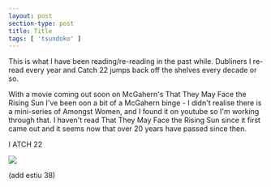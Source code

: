 ```yaml
---
layout: post
section-type: post
title: Title
tags: [ 'tsundoko' ]
---
```


This is what I have been reading/re-reading in the past while. Dubliners I re-read every year and Catch 22 jumps back off the shelves every decade or so.

With a movie coming out soon on McGahern's That They May Face the Rising Sun I've been oon a bit of a McGahern binge - I didn't realise there is a mini-series of Amongst Women, and I found it on youtube so I'm working through that. I haven't read That They May Face the Rising Sun since it first came out and it seems now that over 20 years have passed since then. 

I ATCH 22

<img src="{{site.baseurl}}/img/2024/books-may-2024.jpg">

(add estiu 38)


